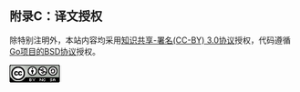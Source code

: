 
## 附录C：译文授权

除特别注明外，本站内容均采用[知识共享-署名(CC-BY) 3.0协议](http://creativecommons.org/licenses/by/3.0/)授权，代码遵循[Go项目的BSD协议](http://golang.org/LICENSE)授权。

<a rel="license" href="http://creativecommons.org/licenses/by-nc-sa/4.0/"><img alt="Creative Commons License" style="border-width:0" src="../images/by-nc-sa-4.0-88x31.png"></img></a>

